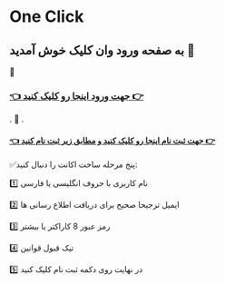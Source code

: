 # One Click
## به صفحه ورود وان کلیک خوش آمدید 👋 
🌹
### [👈 جهت ورود اینجا رو کلیک کنید 👉](https://god.onelivepc.com)
.
🌹
.
#### [👈 جهت ثبت نام اینجا رو کلیک کنید و مطابق زیر ثبت نام کنید 👉](https://god.onelivepc.com/register?aff=TcVmxbIjz8)

✅️پنج مرحله ساخت اکانت را دنبال کنید:

1️⃣ نام کاربری با حروف انگلیسی یا فارسی

2️⃣ ایمیل ترجیحا صحیح برای دریافت اطلاع رسانی ها

3️⃣ رمز عبور 8 کاراکتر یا بیشتر

4️⃣ تیک قبول قوانین

5️⃣ در نهایت روی دکمه ثبت نام کلیک کنید
